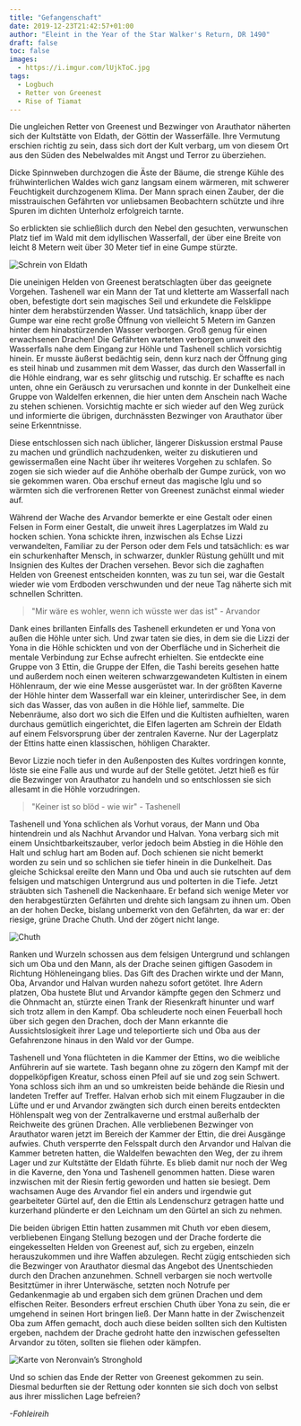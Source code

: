 ```yaml
---
title: "Gefangenschaft"
date: 2019-12-23T21:42:57+01:00
author: "Eleint in the Year of the Star Walker's Return, DR 1490"
draft: false
toc: false
images:
  - https://i.imgur.com/lUjkToC.jpg
tags: 
  - Logbuch
  - Retter von Greenest
  - Rise of Tiamat
---
```


Die ungleichen Retter von Greenest und Bezwinger von Arauthator näherten sich der Kultstätte von Eldath, der Göttin der Wasserfälle. Ihre Vermutung erschien richtig zu sein, dass sich dort der Kult verbarg, um von diesem Ort aus den Süden des Nebelwaldes mit Angst und Terror zu überziehen.

Dicke Spinnweben durchzogen die Äste der Bäume, die strenge Kühle des frühwinterlichen Waldes wich ganz langsam einem wärmeren, mit schwerer Feuchtigkeit durchzogenem Klima. Der Mann sprach einen Zauber, der die misstrauischen Gefährten vor unliebsamen Beobachtern schützte und ihre Spuren im dichten Unterholz erfolgreich tarnte.

So erblickten sie schließlich durch den Nebel den gesuchten, verwunschen Platz tief im Wald mit dem idyllischen Wasserfall, der über eine Breite von leicht 8 Metern weit über 30 Meter tief in eine Gumpe stürzte.

![Schrein von Eldath](https://i.imgur.com/lUjkToC.jpg)

Die uneinigen Helden von Greenest beratschlagten über das geeignete Vorgehen. Tashenell war ein Mann der Tat und kletterte am Wasserfall nach oben, befestigte dort sein magisches Seil und erkundete die Felsklippe hinter dem herabstürzenden Wasser. Und tatsächlich, knapp über der Gumpe war eine recht große Öffnung von vielleicht 5 Metern im Ganzen hinter dem hinabstürzenden Wasser verborgen. Groß genug für einen erwachsenen Drachen! Die Gefährten warteten verborgen unweit des Wasserfalls nahe dem Eingang zur Höhle und Tashenell schlich vorsichtig hinein. Er musste äußerst bedächtig sein, denn kurz nach der Öffnung ging es steil hinab und zusammen mit dem Wasser, das durch den Wasserfall in die Höhle eindrang, war es sehr glitschig und rutschig. Er schaffte es nach unten, ohne ein Geräusch zu verursachen und konnte in der Dunkelheit eine Gruppe von Waldelfen erkennen, die hier unten dem Anschein nach Wache zu stehen schienen. Vorsichtig machte er sich wieder auf den Weg zurück und informierte die übrigen, durchnässten Bezwinger von Arauthator über seine Erkenntnisse.

Diese entschlossen sich nach üblicher, längerer Diskussion erstmal Pause zu machen und gründlich nachzudenken, weiter zu diskutieren und gewissermaßen eine Nacht über ihr weiteres Vorgehen zu schlafen. So zogen sie sich wieder auf die Anhöhe oberhalb der Gumpe zurück, von wo sie gekommen waren. Oba erschuf erneut das magische Iglu und so wärmten sich die verfrorenen Retter von Greenest zunächst einmal wieder auf.

Während der Wache des Arvandor bemerkte er eine Gestalt oder einen Felsen in Form einer Gestalt, die unweit ihres Lagerplatzes im Wald zu hocken schien. Yona schickte ihren, inzwischen als Echse Lizzi verwandelten, Familiar zu der Person oder dem Fels und tatsächlich: es war ein schurkenhafter Mensch, in schwarzer, dunkler Rüstung gehüllt und mit Insignien des Kultes der Drachen versehen. Bevor sich die zaghaften Helden von Greenest entscheiden konnten, was zu tun sei, war die Gestalt wieder wie vom Erdboden verschwunden und der neue Tag näherte sich mit schnellen Schritten.

> "Mir wäre es wohler, wenn ich wüsste wer das ist" - Arvandor

Dank eines brillanten Einfalls des Tashenell erkundeten er und Yona von außen die Höhle unter sich. Und zwar taten sie dies, in dem sie die Lizzi der Yona in die Höhle schickten und von der Oberfläche und in Sicherheit die mentale Verbindung zur Echse aufrecht erhielten. Sie entdeckte eine Gruppe von 3 Ettin, die Gruppe der Elfen, die Tashi bereits gesehen hatte und außerdem noch einen weiteren schwarzgewandeten Kultisten in einem Höhlenraum, der wie eine Messe ausgerüstet war. In der größten Kaverne der Höhle hinter dem Wasserfall war ein kleiner, unterirdischer See, in dem sich das Wasser, das von außen in die Höhle lief, sammelte. Die Nebenräume, also dort wo sich die Elfen und die Kultisten aufhielten, waren durchaus gemütlich eingerichtet, die Elfen lagerten am Schrein der Eldath auf einem Felsvorsprung über der zentralen Kaverne. Nur der Lagerplatz der Ettins hatte einen klassischen, höhligen Charakter.

Bevor Lizzie noch tiefer in den Außenposten des Kultes vordringen konnte, löste sie eine Falle aus und wurde auf der Stelle getötet. Jetzt hieß es für die Bezwinger von Arauthator zu handeln und so entschlossen sie sich allesamt in die Höhle vorzudringen.

> "Keiner ist so blöd - wie wir" - Tashenell

Tashenell und Yona schlichen als Vorhut voraus, der Mann und Oba hintendrein und als Nachhut Arvandor und Halvan. Yona verbarg sich mit einem Unsichtbarkeitszauber, verlor jedoch beim Abstieg in die Höhle den Halt und schlug hart am Boden auf. Doch schienen sie nicht bemerkt worden zu sein und so schlichen sie tiefer hinein in die Dunkelheit. Das gleiche Schicksal ereilte den Mann und Oba und auch sie rutschten auf dem felsigen und matschigen Untergrund aus und polterten in die Tiefe. Jetzt sträubten sich Tashenell die Nackenhaare. Er befand sich wenige Meter vor den herabgestürzten Gefährten und drehte sich langsam zu ihnen um. Oben an der hohen Decke, bislang unbemerkt von den Gefährten, da war er: der riesige, grüne Drache Chuth. Und der zögert nicht lange. 

![Chuth](https://i.imgur.com/mwOPtsj.jpg)

Ranken und Wurzeln schossen aus dem felsigen Untergrund und schlangen sich um Oba und den Mann, als der Drache seinen giftigen Gasodem in Richtung Höhleneingang blies. Das Gift des Drachen wirkte und der Mann, Oba, Arvandor und Halvan wurden nahezu sofort getötet. Ihre Adern platzen, Oba hustete Blut und Arvandor kämpfte gegen den Schmerz und die Ohnmacht an, stürzte einen Trank der Riesenkraft hinunter und warf sich trotz allem in den Kampf. Oba schleuderte noch einen Feuerball hoch über sich gegen den Drachen, doch der Mann erkannte die Aussichtslosigkeit ihrer Lage und teleportierte sich und Oba aus der Gefahrenzone hinaus in den Wald vor der Gumpe.

Tashenell und Yona flüchteten in die Kammer der Ettins, wo die weibliche Anführerin auf sie wartete. Tash begann ohne zu zögern den Kampf mit der doppelköpfigen Kreatur, schoss einen Pfeil auf sie und zog sein Schwert. Yona schloss sich ihm an und so umkreisten beide behände die Riesin und landeten Treffer auf Treffer. Halvan erhob sich mit einem Flugzauber in die Lüfte und er und Arvandor zwängten sich durch einen bereits entdeckten Höhlenspalt weg von der Zentralkaverne und erstmal außerhalb der Reichweite des grünen Drachen. Alle verbliebenen Bezwinger von Arauthator waren jetzt im Bereich der Kammer der Ettin, die drei Ausgänge aufwies. Chuth versperrte den Felsspalt durch den Arvandor und Halvan die Kammer betreten hatten, die Waldelfen bewachten den Weg, der zu ihrem Lager und zur Kultstätte der Eldath führte. Es blieb damit nur noch der Weg in die Kaverne, den Yona und Tashenell genommen hatten. Diese waren inzwischen mit der Riesin fertig geworden und hatten sie besiegt. Dem wachsamen Auge des Arvandor fiel ein anders und irgendwie gut gearbeiteter Gürtel auf, den die Ettin als Lendenschurz getragen hatte und kurzerhand plünderte er den Leichnam um  den Gürtel an sich zu nehmen.

Die beiden übrigen Ettin hatten zusammen mit Chuth vor eben diesem, verbliebenen Eingang Stellung bezogen und der Drache forderte die eingekesselten Helden von Greenest auf, sich zu ergeben, einzeln herauszukommen und ihre Waffen abzulegen. Recht zügig entschieden sich die Bezwinger von Arauthator diesmal das Angebot des Unentschieden durch den Drachen anzunehmen. Schnell verbargen sie noch wertvolle Besitztümer in ihrer Unterwäsche, setzten noch Notrufe per Gedankenmagie ab und ergaben sich dem grünen Drachen und dem elfischen Reiter. Besonders erfreut erschien Chuth über Yona zu sein, die er umgehend in seinen Hort bringen ließ. Der Mann hatte in der Zwischenzeit Oba zum Affen gemacht, doch auch diese beiden sollten sich den Kultisten ergeben, nachdem der Drache gedroht hatte den inzwischen gefesselten Arvandor zu töten, sollten sie fliehen oder kämpfen.

![Karte von Neronvain’s Stronghold](https://i.imgur.com/Cfsp1NO.jpg)

Und so schien das Ende der Retter von Greenest gekommen zu sein. Diesmal bedurften sie der Rettung oder konnten sie sich doch von selbst aus ihrer misslichen Lage befreien?

_-Fohleireih_